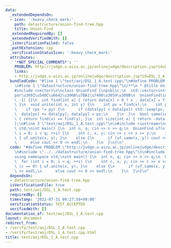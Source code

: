 ```yaml
---
data:
  _extendedDependsOn:
  - icon: ':heavy_check_mark:'
    path: datastructure/union-find-tree.hpp
    title: Union-Find
  _extendedRequiredBy: []
  _extendedVerifiedWith: []
  _isVerificationFailed: false
  _pathExtension: cpp
  _verificationStatusIcon: ':heavy_check_mark:'
  attributes:
    '*NOT_SPECIAL_COMMENTS*': ''
    PROBLEM: http://judge.u-aizu.ac.jp/onlinejudge/description.jsp?id=DSL_1_A
    links:
    - http://judge.u-aizu.ac.jp/onlinejudge/description.jsp?id=DSL_1_A
  bundledCode: "#line 1 \"test/aoj/DSL_1_A.test.cpp\"\n#define PROBLEM \"http://judge.u-aizu.ac.jp/onlinejudge/description.jsp?id=DSL_1_A\"\
    \n#line 1 \"datastructure/union-find-tree.hpp\"\n/**\n * @title Union-Find\n */\n\
    #include <vector>\n\nclass UnionFind {\npublic:\n  std::vector<int> data; // size\u3068\
    par\u3092\u540C\u6642\u306B\u7BA1\u7406\u3059\u308B\n  UnionFind(int size) : data(size,\
    \ -1) {}\n  int find(int x) { return data[x] < 0 ? x : data[x] = find(data[x]);\
    \ }\n  void unite(int x, int y) {\n    int px = find(x);\n    int py = find(y);\n\
    \    if (px != py) {\n      if (data[py] < data[px]) std::swap(px, py);\n    \
    \  data[px] += data[py]; data[py] = px;\n    }\n  }\n  bool same(int x, int y)\
    \ { return find(x) == find(y); }\n  int size(int x) { return -data[find(x)]; }\n\
    };\n#line 3 \"test/aoj/DSL_1_A.test.cpp\"\n\n#include <iostream>\nusing namespace\
    \ std;\nint main() {\n  int n, q; cin >> n >> q;\n  UnionFind uf(n);\n  for (int\
    \ i = 0; i < q; ++i) {\n    int c, x, y; cin >> c >> x >> y;\n    if (c == 0)\
    \ { uf.unite(x, y); }\n    else {\n      if (uf.same(x, y)) cout << 1 << endl;\n\
    \      else cout << 0 << endl;\n    }\n  }\n}\n"
  code: "#define PROBLEM \"http://judge.u-aizu.ac.jp/onlinejudge/description.jsp?id=DSL_1_A\"\
    \n#include \"../../datastructure/union-find-tree.hpp\"\n\n#include <iostream>\n\
    using namespace std;\nint main() {\n  int n, q; cin >> n >> q;\n  UnionFind uf(n);\n\
    \  for (int i = 0; i < q; ++i) {\n    int c, x, y; cin >> c >> x >> y;\n    if\
    \ (c == 0) { uf.unite(x, y); }\n    else {\n      if (uf.same(x, y)) cout << 1\
    \ << endl;\n      else cout << 0 << endl;\n    }\n  }\n}\n"
  dependsOn:
  - datastructure/union-find-tree.hpp
  isVerificationFile: true
  path: test/aoj/DSL_1_A.test.cpp
  requiredBy: []
  timestamp: '2022-07-31 09:27:58+09:00'
  verificationStatus: TEST_ACCEPTED
  verifiedWith: []
documentation_of: test/aoj/DSL_1_A.test.cpp
layout: document
redirect_from:
- /verify/test/aoj/DSL_1_A.test.cpp
- /verify/test/aoj/DSL_1_A.test.cpp.html
title: test/aoj/DSL_1_A.test.cpp
---
```

